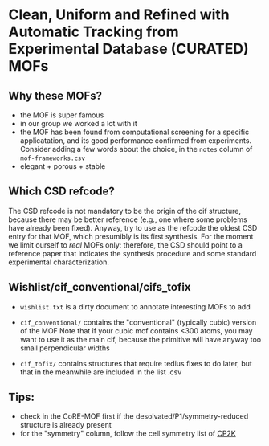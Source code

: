 # Clean, Uniform and Refined with Automatic Tracking from Experimental Database (CURATED) MOFs

## Why these MOFs?
* the MOF is super famous
* in our group we worked a lot with it
* the MOF has been found from computational screening for a specific applicatation, and its good performance confirmed from experiments.
Consider adding a few words about the choice, in the `notes` column of `mof-frameworks.csv`
* elegant + porous + stable

## Which CSD refcode?
The CSD refcode is not mandatory to be the origin of the cif structure, because there may be better reference (e.g., one where some problems have already been fixed).
Anyway, try to use as the refcode the oldest CSD entry for that MOF, which presumibly is its first synthesis.
For the moment we limit ourself to *real* MOFs only: therefore, the CSD should point to a reference paper that indicates the synthesis procedure and some standard experimental characterization.

## Wishlist/cif_conventional/cifs_tofix
* `wishlist.txt` is a dirty document to annotate interesting MOFs to add
* `cif_conventional/` contains the "conventional" (typically cubic) version of the MOF
Note that if your cubic mof contains <300 atoms, you may want to use it as the main cif, because the primitive will have anyway too small perpendicular widths

* `cif_tofix/` contains structures that require tedius fixes to do later, but that in the meanwhile are included in the list .csv

## Tips:
* check in the CoRE-MOF first if the desolvated/P1/symmetry-reduced structure is already present
* for the "symmetry" column, follow the cell symmetry list of [CP2K](https://manual.cp2k.org/trunk/CP2K_INPUT/FORCE_EVAL/SUBSYS/CELL.html#SYMMETRY)
